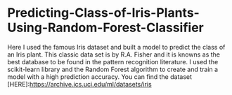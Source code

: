 # Predicting-Class-of-Iris-Plants-Using-Random-Forest-Classifier
Here I used the famous Iris dataset and built a model to predict the class of an Iris plant. This classic data set is by R.A. Fisher and it is knowns as the best database to be found in the pattern recognition literature. I used the scikit-learn library and the Random Forest algorithm to create and train a model with a high prediction accuracy.  You can find the dataset [HERE]:https://archive.ics.uci.edu/ml/datasets/iris
